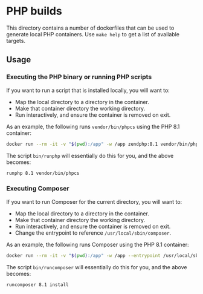 # PHP builds

This directory contains a number of dockerfiles that can be used to generate local PHP containers.
Use `make help` to get a list of available targets.

## Usage

### Executing the PHP binary or running PHP scripts

If you want to run a script that is installed locally, you will want to:

- Map the local directory to a directory in the container.
- Make that container directory the working directory.
- Run interactively, and ensure the container is removed on exit.

As an example, the following runs `vendor/bin/phpcs` using the PHP 8.1 container:

```bash
docker run --rm -it -v "$(pwd):/app" -w /app zendphp:8.1 vendor/bin/phpcs
```

The script `bin/runphp` will essentially do this for you, and the above becomes:

```bash
runphp 8.1 vendor/bin/phpcs
```

### Executing Composer

If you want to run Composer for the current directory, you will want to:

- Map the local directory to a directory in the container.
- Make that container directory the working directory.
- Run interactively, and ensure the container is removed on exit.
- Change the entrypoint to reference `/usr/local/sbin/composer`.

As an example, the following runs Composer using the PHP 8.1 container:

```bash
docker run --rm -it -v "$(pwd):/app" -w /app --entrypoint /usr/local/sbin/composer zendphp:8.1 install
```

The script `bin/runcomposer` will essentially do this for you, and the above becomes:

```bash
runcomposer 8.1 install
```
